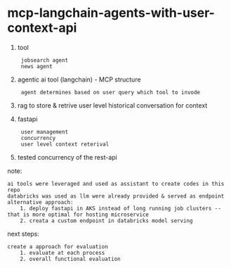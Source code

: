 # mcp-langchain-agents-with-user-context-api

1. tool
   
        jobsearch agent 
        news agent  
3. agentic ai tool (langchain) - MCP structure
   
        agent determines based on user query which tool to invode 
5. rag to store & retrive user level historical conversation for context 
6. fastapi
   
        user management
        concurrency 
        user level context reterival 
 
8. tested concurrency of the rest-api 

note: 

    ai tools were leveraged and used as assistant to create codes in this repo 
    databricks was used as llm were already provided & served as endpoint 
    alternative approach: 
        1. deploy fastapi in AKS instead of long running job clusters -- that is more optimal for hosting microservice 
        2. creata a custom endpoint in databricks model serving
    
next steps: 

    create a approach for evaluation 
        1. evaluate at each process 
        2. overall functional evaluation 
